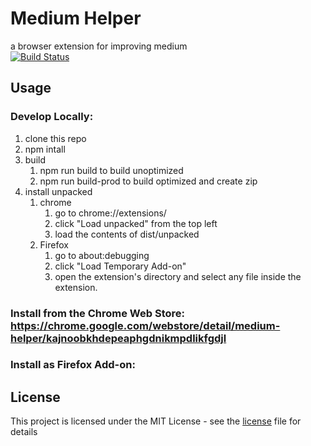 # Medium Helper
a browser extension for improving medium<br>
[![Build Status](https://travis-ci.com/albertpatterson/medium-helper.svg?branch=master)](https://travis-ci.com/albertpatterson/medium-helper)

## Usage
### Develop Locally:
1) clone this repo
2) npm intall
3) build
   1) npm run build to build unoptimized
   2) npm run build-prod to build optimized and create zip
4) install unpacked
   1) chrome
      1) go to chrome://extensions/
      2) click "Load unpacked" from the top left
      3) load the contents of dist/unpacked
   2) Firefox
      1) go to about:debugging
      2) click "Load Temporary Add-on"
      3) open the extension's directory and select any file inside the extension.

### Install from the Chrome Web Store: https://chrome.google.com/webstore/detail/medium-helper/kajnoobkhdepeaphgdnikmpdlikfgdjl

### Install as Firefox Add-on: 

## License
This project is licensed under the MIT License - see the [license](LICENSE) file for details
